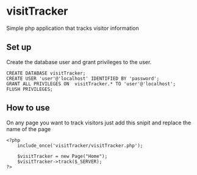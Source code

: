 # visitTracker
Simple php application that tracks visitor information 

## Set up
Create the database user and grant privileges to the user. 
```
CREATE DATABASE visitTracker;
CREATE USER 'user'@'localhost' IDENTIFIED BY 'password';
GRANT ALL PRIVILEGES ON  visitTracker.* TO 'user'@'localhost';
FLUSH PRIVILEGES;
```

## How to use
On any page you want to track visitors just add this snipit and replace the name of the page
```
<?php
    include_once('visitTracker/visitTracker.php');

    $visitTracker = new Page("Home");
    $visitTracker->track($_SERVER);
?>
```